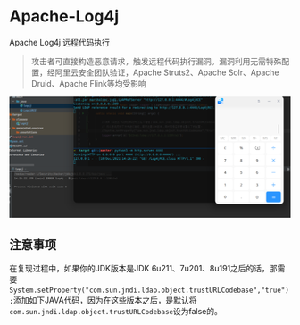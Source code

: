 # Apache-Log4j
Apache Log4j 远程代码执行

> 攻击者可直接构造恶意请求，触发远程代码执行漏洞。漏洞利用无需特殊配置，经阿里云安全团队验证，Apache Struts2、Apache Solr、Apache Druid、Apache Flink等均受影响

![](https://github.com/ReadER-L/log4j-rce/blob/master/img/1.png)

## 注意事项

在复现过程中，如果你的JDK版本是JDK 6u211、7u201、8u191之后的话，那需要`System.setProperty("com.sun.jndi.ldap.object.trustURLCodebase","true");`添加如下JAVA代码，因为在这些版本之后，是默认将`com.sun.jndi.ldap.object.trustURLCodebase`设为false的。

